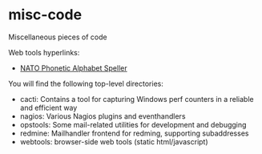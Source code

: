misc-code
=========

Miscellaneous pieces of code

Web tools hyperlinks:

 - [NATO Phonetic Alphabet Speller](webtools/nato.html)

You will find the following top-level directories:

 - cacti: Contains a tool for capturing Windows perf counters in a reliable and efficient way
 - nagios: Various Nagios plugins and eventhandlers
 - opstools: Some mail-related utilities for development and debugging
 - redmine: Mailhandler frontend for redming, supporting subaddresses
 - webtools: browser-side web tools (static html/javascript)

